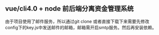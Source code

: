## vue/cli4.0 + node 前后端分离资金管理系统


由于项目使用了邮件服务，所以通过git clone 或者直接下载下来需要先修改config下的key.js中发送邮件的邮箱，邮箱需开启smtp服务。然后再安装依赖。